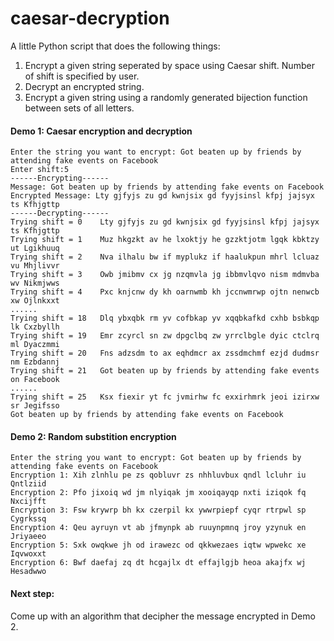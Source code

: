 # caesar-decryption
A little Python script that does the following things:

1. Encrypt a given string seperated by space using Caesar shift. Number of shift is specified by user.
2. Decrypt an encrypted string.
3. Encrypt a given string using a randomly generated bijection function between sets of all letters.

#### Demo 1: Caesar encryption and decryption
 ```
Enter the string you want to encrypt: Got beaten up by friends by attending fake events on Facebook
Enter shift:5
------Encrypting------
Message: Got beaten up by friends by attending fake events on Facebook
Encrypted Message: Lty gjfyjs zu gd kwnjsix gd fyyjsinsl kfpj jajsyx ts Kfhjgttp
------Decrypting------
Trying shift = 0	Lty gjfyjs zu gd kwnjsix gd fyyjsinsl kfpj jajsyx ts Kfhjgttp
Trying shift = 1	Muz hkgzkt av he lxoktjy he gzzktjotm lgqk kbktzy ut Lgikhuuq
Trying shift = 2	Nva ilhalu bw if myplukz if haalukpun mhrl lcluaz vu Mhjlivvr
Trying shift = 3	Owb jmibmv cx jg nzqmvla jg ibbmvlqvo nism mdmvba wv Nikmjwws
Trying shift = 4	Pxc knjcnw dy kh oarnwmb kh jccnwmrwp ojtn nenwcb xw Ojlnkxxt
......
Trying shift = 18	Dlq ybxqbk rm yv cofbkap yv xqqbkafkd cxhb bsbkqp lk Cxzbyllh
Trying shift = 19	Emr zcyrcl sn zw dpgclbq zw yrrclbgle dyic ctclrq ml Dyaczmmi
Trying shift = 20	Fns adzsdm to ax eqhdmcr ax zssdmchmf ezjd dudmsr nm Ezbdannj
Trying shift = 21	Got beaten up by friends by attending fake events on Facebook
......
Trying shift = 25	Ksx fiexir yt fc jvmirhw fc exxirhmrk jeoi izirxw sr Jegifsso
Got beaten up by friends by attending fake events on Facebook
 ```

#### Demo 2: Random substition encryption
```
Enter the string you want to encrypt: Got beaten up by friends by attending fake events on Facebook
Encryption 1: Xih zlnhlu pe zs qobluvr zs nhhluvbux qndl lcluhr iu Qntlziid
Encryption 2: Pfo jixoiq wd jm nlyiqak jm xooiqayqp nxti iziqok fq Nxcijfft
Encryption 3: Fsw krywrp bh kx czerpil kx ywwrpiepf cyqr rtrpwl sp Cygrkssq
Encryption 4: Qeu ayruyn vt ab jfmynpk ab ruuynpmnq jroy yzynuk en Jriyaeeo
Encryption 5: Sxk owqkwe jh od irawezc od qkkwezaes iqtw wpwekc xe Iqvwoxxt
Encryption 6: Bwf daefaj zq dt hcgajlx dt effajlgjb heoa akajfx wj Hesadwwo
```

#### Next step: 

Come up with an algorithm that decipher the message encrypted in Demo 2.
